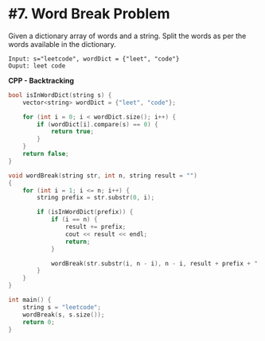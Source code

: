 # #7. Word Break Problem

Given a dictionary array of words and a string. Split the words as per the words available in the dictionary.

```
Input: s="leetcode", wordDict = {"leet", "code"}
Ouput: leet code
```

**CPP - Backtracking**
```cpp
bool isInWordDict(string s) {
	vector<string> wordDict = {"leet", "code"};

	for (int i = 0; i < wordDict.size(); i++) {
		if (wordDict[i].compare(s) == 0) {
			return true;
		}
	}
	return false;
}

void wordBreak(string str, int n, string result = "")
{
	for (int i = 1; i <= n; i++) {
		string prefix = str.substr(0, i);

		if (isInWordDict(prefix)) {
			if (i == n) {
				result += prefix;
				cout << result << endl;
				return;
			}

			wordBreak(str.substr(i, n - i), n - i, result + prefix + " ");
		}
	}
}

int main() {
	string s = "leetcode";
	wordBreak(s, s.size());
	return 0;
}
```
